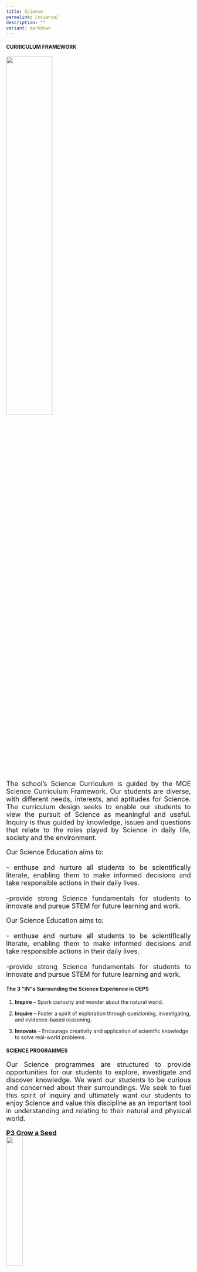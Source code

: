 ```yaml
---
title: Science
permalink: /science/
description: ""
variant: markdown
---
```

<h4><strong>CURRICULUM FRAMEWORK</strong></h4>
<img style="width: 50%;" src="/images/Science/frame.jpg">

<p style="font-size:18px;" align="justify">The school’s Science Curriculum is guided by the MOE Science Curriculum Framework. Our students are diverse, with different needs, interests, and aptitudes for Science. The curriculum design seeks to enable our students to view the pursuit of Science as meaningful and useful. Inquiry is thus guided by knowledge, issues and questions that relate to the roles played by Science in daily life, society and the environment.</p>
	
	
<p style="font-size:18px;" align="justify">Our Science Education aims to:<br><br>- enthuse and nurture all students to be scientifically literate, enabling them to make informed decisions and take responsible actions in their daily lives.<br>
<br>-provide strong Science fundamentals for students to innovate and pursue STEM for future learning and work.</p>

<p style="font-size:18px;" align="justify">Our Science Education aims to:<br><br>- enthuse and nurture all students to be scientifically literate, enabling them to make informed decisions and take responsible actions in their daily lives.<br>
<br>-provide strong Science fundamentals for students to innovate and pursue STEM for future learning and work.</p>

<h4><b>   The 3 "IN"s Surrounding the Science Experience in OEPS</b></h4>

<p style="font-size:18px;" align="justify">   

1. <b>Inspire</b> – Spark curiosity and wonder about the natural world.

2. <b>Inquire</b> – Foster a spirit of exploration through questioning, investigating, and evidence-based reasoning.

3. <b>Innovate</b> – Encourage creativity and application of scientific knowledge to solve real-world problems.</p>

<h4><b>SCIENCE PROGRAMMES</b></h4>

<p style="font-size:18px;" align="justify">   
Our Science programmes are structured to provide opportunities for our students to explore, investigate and discover knowledge. We want our students to be curious and concerned about their surroundings. We seek to fuel this spirit of inquiry and ultimately want our students to enjoy Science and value this discipline as an important tool in understanding and relating to their natural and physical world.</p>

<p style="font-size:18px;" align="justify"><u><b>P3 Grow a Seed</b></u><br>
   <img style="width: 30%;" src="/images/Science/seed.jpg">
	<br>• Our Primary 3 students had a wonderful time deepening their understanding of plants through a hands-on activity—<b>growing their very own seed!</b> As part of the "Every Child a Seed" programme by NParks, each student received a plant starter kit to kickstart their planting journey.<br><br>• This meaningful experience allowed students to not only learn about the plant life cycle, but also to <b>appreciate the patience, care, and effort</b> required in nurturing a living thing. From planting the seeds to watching the first sprouts emerge, students experienced the challenges and the joy of growing a plant.<br><br>• It was a valuable opportunity to connect Science learning with real-life experiences —fostering responsibility, curiosity, and a deeper appreciation for nature.</p>

<p style="font-size:18px;" align="justify"><u><b>P3 Grow a Mealworm Beetle</b></u><br>   
<img style="width: 10 0%;" src="/images/Science/worm.jpg"><br>• Our Primary 3 students had a hands-on opportunity to explore the topic of <b>Life Cycles of Animals</b> by growing their very own mealworm beetles. Throughout this learning experience, students observed the complete metamorphosis of the mealworm—from <b>larva to pupa, and finally to adult beetle.</b>
<br><br>• They were excited to witness each stage up close, with many expressing amazement at the transformation process. This real-life observation deepened their understanding of life cycles and sparked meaningful conversations with their peers as they shared their observations and discoveries.<br><br>• It was a fun and engaging way to nurture curiosity and bring Science learning to life!
	
	
</p>

<h4><b>SCIENCE LEARNING JOURNEYS</b></h4>


<p style="font-size:18px;" align="justify"><u><b>P3 Learning Journey to the Zoo</b></u><br></p>
<img style="width: 80%;" src="/images/Science/zoo1.jpg"><br>
<img style="width: 80%;" src="/images/Science/zoo2.jpg"><br>
<img style="width: 80%;" src="/images/Science/zoo3.jpg"><br>

<p style="font-size:18px;" align="justify"><u><b>P4 Biodiversity Learning Journey to Botanic Garden</b></u><br><br>   
<img style="width: 80%;" src="/images/Science/bio1.jpg"><br>• Students explored the Singapore Botanic Gardens and experienced learning in nature! During the journey, they discovered how plants are classified and studied different plant parts and their functions. They compared flowering and non-flowering plants, and observed mosses, ferns, fungi, and water plants up close.<br><br><img style="width: 80%;" src="/images/Science/bio2.jpg"><br>• Through hands-on exploration, students also examined different types of leaves and applied what they had learnt in class in a real-life setting. This immersive experience strengthened their understanding of the natural world and developed their observation and classification skills.</p>
<img style="width: 80%;" src="/images/Science/bio3.jpg"><br>

<p style="font-size:18px;" align="justify"><u><b>P6 Learning Journey to Science Centre: Energy Lab Workshop</b></u><br><br>• Our Primary 6 students visited the Science Centre for an exciting Energy Lab workshop. Through hands-on activities, they explored different forms of energy and discovered how most energy sources originate from the sun.<br><br>
<img style="width: 80%;" src="/images/Science/lab1.jpg"><br>• Students worked in teams to build marble machines, demonstrating how energy converts from one form to another — such as potential energy changing into kinetic energy. The experience not only deepened their understanding of energy concepts but also emphasized the importance of energy conservation in daily life.
<br><br><img style="width: 80%;" src="/images/Science/lab2.jpg"><br>• It was a fun and meaningful learning journey that brought Science to life!</p>
<br><img style="width: 80%;" src="/images/Science/lab3.jpg">

<h4><b>ENRICHMENT PROGRAMMES</b></h4>
<p style="font-size:18px;" align="justify"><u><b>P4 &amp; P5 E2K</b></u><br><br>Selected Primary 4 and 5 students had the opportunity to dive deeper into scientific investigations through the E2K Science Programme. These sessions introduced them to more advanced science concepts and encouraged them to think and work like real scientists.
<br><br><img style="width: 80%;" src="/images/Science/e2k.jpg"><br>Through hands-on experiments and inquiry-based learning, students developed important scientific habits of mind, such as curiosity, perseverance, and precision. At the same time, they strengthened 21st century competencies like critical thinking, adaptability, creativity, and effective communication.
<br><br>The programme also gave students valuable exposure to various science apparatus and experimental techniques. By working collaboratively in teams, they learned to tackle challenges together and problem-solve effectively when faced with obstacles in their investigations.
<br><br>It was a meaningful and inspiring experience that nurtured both scientific thinking and teamwork!</p><br>


<p style="font-size:18px;" align="justify"><u><b>P4 &amp; P5 Digital Maker</b></u><br><br>   
• The Digital Maker Programme aims to nurture a new generation of digitally-savvy students who are confident creators. Through hands-on experiences, students are encouraged to embrace innovation, creativity, and collaboration to solve real-world challenges.<br><br><img style="width: 60%;" src="/images/Science/digital3.jpg"><br><img style="width: 50%;" src="/images/Science/digital.jpg"><br>• At our school, Primary 4 and 5 students are introduced to coding and computational thinking through the use of the micro:bit—a pocket-sized programmable device. Guided by the Design Thinking process, students work in teams to design and develop prototypes that address authentic, everyday problems. This empowers them to become problem-solvers and change-makers in an increasingly digital world.<br><br><img style="width: 70%;" src="/images/Science/digital2.jpg"><br><img style="width: 90%;" src="/images/Science/digital4.jpg"></p>